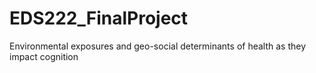 # EDS222_FinalProject
Environmental exposures and geo-social determinants of health as they impact cognition
